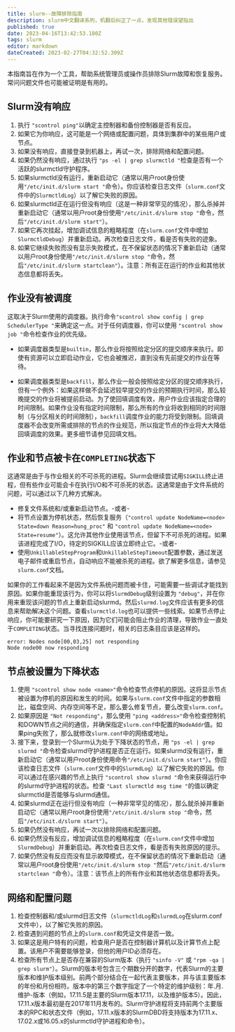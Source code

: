 ```yaml
---
title: slurm--故障排除指南
description: slurm中文翻译系列，机翻后纠正了一点，发现其他错误望指出
published: true
date: 2023-04-16T13:42:53.180Z
tags: slurm
editor: markdown
dateCreated: 2023-02-27T04:32:52.309Z
---
```


本指南旨在作为一个工具，帮助系统管理员或操作员排除Slurm故障和恢复服务。常问问题文件也可能被证明是有用的。


## Slurm没有响应

1. 执行 `"scontrol ping"`以确定主控制器和备份控制器是否有反应。
2. 如果它为你响应，这可能是一个网络或配置问题，具体到集群中的某些用户或节点。
3. 如果没有响应，直接登录到机器上，再试一次，排除网络和配置问题。
4. 如果仍然没有响应，通过执行 `"ps -el | grep slurmctld "`检查是否有一个活跃的slurmctld守护程序。
5. 如果slurmctld没有运行，重新启动它（通常以用户root身份使用`"/etc/init.d/slurm start "`命令）。你应该检查日志文件（`slurm.conf`文件中的`SlurmctldLog`）以了解它失败的原因。
6. 如果slurmctld正在运行但没有响应（这是一种非常罕见的情况），那么杀掉并重新启动它（通常以用户root身份使用`"/etc/init.d/slurm stop "`命令，然后`"/etc/init.d/slurm start"`）。
7. 如果它再次挂起，增加调试信息的粗略程度（在`slurm.conf`文件中增加`SlurmctldDebug`）并重新启动。再次检查日志文件，看是否有失败的迹象。
8. 如果它继续失败而没有显示失败模式，在不保留状态的情况下重新启动（通常以用户root身份使用`"/etc/init.d/slurm stop "`命令，然后`"/etc/init.d/slurm startclean"`）。注意：所有正在运行的作业和其他状态信息都将丢失。

## 作业没有被调度

这取决于Slurm使用的调度器。执行命令`"scontrol show config | grep SchedulerType "`来确定这一点。对于任何调度器，你可以使用 `"scontrol show job "`命令检查作业的优先级。

- 如果调度器类型是`builtin`，那么作业将按照给定分区的提交顺序来执行。即使有资源可以立即启动作业，它也会被推迟，直到没有先前提交的作业在等待。

- 如果调度器类型是`backfill`，那么作业一般会按照给定分区的提交顺序执行，但有一个例外：如果这样做不会延迟较早提交的作业的预期执行时间，那么较晚提交的作业将被提前启动。为了使回填调度有效，用户作业应该指定合理的时间限制。如果作业没有指定时间限制，那么所有的作业将收到相同的时间限制（与分区相关的时间限制），`backfill`调度作业的能力将受到限制。回填调度器不会改变所需或排除的节点的作业规范，所以指定节点的作业将大大降低回填调度的效果。更多细节请参见回填文档。

## 作业和节点被卡在`COMPLETING`状态下

这通常是由于与作业相关的不可杀死的进程。Slurm会继续尝试用`SIGKILL`终止进程，但有些作业可能会卡在执行I/O和不可杀死的状态。这通常是由于文件系统的问题，可以通过以下几种方式解决。

- 修复文件系统和/或重新启动节点。-或者-
- 将节点设置为停机状态，然后恢复服务（`"control update NodeName=<node> State=down Reason=hung_proc"` 和 `"control update NodeName=<node> State=resume"`）。这允许其他作业使用该节点，但留下不可杀死的进程。如果该进程完成了I/O，待定的SIGKILL应该立即终止它。-或者-
- 使用`UnkillableStepProgram`和`UnkillableStepTimeout`配置参数，通过发送电子邮件或重启节点，自动响应不能被杀死的进程。欲了解更多信息，请参见`slurm.conf`文档。

如果你的工作看起来不是因为文件系统问题而被卡住，可能需要一些调试才能找到原因。如果你能重现该行为，你可以将`SlurmdDebug`级别设置为 `"debug"`，并在你用来重现该问题的节点上重新启动slurmd。然后`slurmd.log`文件应该有更多的信息来帮助解决这个问题。查看`slurmctld.log`也可以提供一些线索。如果节点停止响应，你可能要研究一下原因，因为它们可能会阻止作业的清理，导致作业一直处于`COMPLETING`状态。当寻找连接问题时，相关的日志条目应该是这样的。

```
error: Nodes node[00,03,25] not responding
Node node00 now responding
```

## 节点被设置为下降状态
1. 使用 `"scontrol show node <name>"`命令检查节点停机的原因。这将显示节点被设置为停机的原因和发生的时间。如果与`slurm.conf`文件中指定的参数相比，磁盘空间、内存空间等不足，那么要么修复节点，要么改变`slurm.conf`。
2. 如果原因是 `"Not responding"`，那么使用 `"ping <address>"`命令检查控制机和DOWN节点之间的通信，并确保指定`slurm.conf`中配置的`NodeAddr`值。如果ping失败了，那么就修改`slurm.conf`中的网络或地址。
3. 接下来，登录到一个Slurm认为处于下降状态的节点，用 `"ps -el | grep slurmd "`命令检查slurmd守护进程是否正在运行。如果slurmd没有运行，重新启动它（通常以用户root身份使用命令`"/etc/init.d/slurm start"`）。你应该检查日志文件（`slurm.conf`文件中的`SlurmdLog`）以了解它失败的原因。你可以通过在感兴趣的节点上执行 `"scontrol show slurmd "`命令来获得运行中的slurmd守护进程的状态。检查 `"Last slurmctld msg time "`的值以确定slurmctld是否能够与slurmd通信。
4. 如果slurmd正在运行但没有响应（一种非常罕见的情况），那么就杀掉并重新启动它（通常以用户root身份使用`"/etc/init.d/slurm stop "`命令，然后`"/etc/init.d/slurm start"`）。
5. 如果仍然没有响应，再试一次以排除网络和配置问题。
6. 如果仍然没有反应，增加调试信息的粗略程度（在`slurm.conf`文件中增加`SlurmdDebug`）并重新启动。再次检查日志文件，看是否有失败原因的提示。
7. 如果仍然没有反应而没有显示故障模式，在不保留状态的情况下重新启动（通常以用户root身份使用`"/etc/init.d/slurm stop "`然后`"/etc/init.d/slurm startclean "`命令）。注意：该节点上的所有作业和其他状态信息都将丢失。

## 网络和配置问题

1. 检查控制器和/或slurmd日志文件（`slurmctldLog`和`slurmdLog`在slurm.conf文件中），以了解它失败的原因。
2. 检查遇到问题的节点上的`slurm.conf`和凭证文件是否一致。
3. 如果这是用户特有的问题，检查用户是否在控制器计算机以及计算节点上配置。该用户不需要能够登录，但他的用户ID必须存在。
4. 检查所有节点上是否存在兼容的Slurm版本（执行 `"sinfo -V"` 或 `"rpm -qa | grep slurm"`）。Slurm的版本号包含三个期数分开的数字，代表Slurm的主要版本和维护版本级别。前两个部分结合在一起代表主要版本，并与该主要版本的年份和月份相符。版本中的第三个数字指定了一个特定的维护级别：年.月.维护-版本（例如，17.11.5是主要的Slurm版本17.11，以及维护版本5）。因此，17.11.x版本最初是在2017年11月发布的。Slurm守护进程将支持前两个主要版本的RPC和状态文件（例如，17.11.x版本的SlurmDBD将支持版本为17.11.x、17.02.x或16.05.x的slurmctld守护进程和命令）。